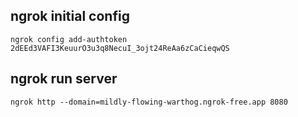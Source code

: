 ## ngrok initial config
`ngrok config add-authtoken 2dEEd3VAFI3KeuurO3u3q8NecuI_3ojt24ReAa6zCaCieqwQS`

## ngrok run server
`ngrok http --domain=mildly-flowing-warthog.ngrok-free.app 8080`